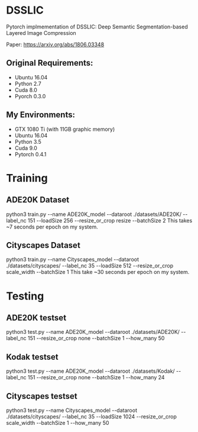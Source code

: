 # DSSLIC
Pytorch implmementation of DSSLIC: Deep Semantic Segmentation-based Layered Image Compression

Paper: https://arxiv.org/abs/1806.03348

## Original Requirements: 
- Ubuntu 16.04
- Python 2.7
- Cuda 8.0
- Pyorch 0.3.0

## My Environments:
- GTX 1080 Ti (with 11GB graphic memory)
- Ubuntu 16.04
- Python 3.5
- Cuda 9.0
- Pytorch 0.4.1

# Training
## ADE20K Dataset
python3 train.py --name ADE20K_model --dataroot ./datasets/ADE20K/ --label_nc 151 --loadSize 256 --resize_or_crop resize --batchSize 2
This takes ~7 seconds per epoch on my system.
## Cityscapes Dataset
python3 train.py --name Cityscapes_model --dataroot ./datasets/cityscapes/ --label_nc 35 --loadSize 512 --resize_or_crop scale_width --batchSize 1
This take ~30 seconds per epoch on my system.

# Testing
## ADE20K testset
python3 test.py --name ADE20K_model --dataroot ./datasets/ADE20K/ --label_nc 151 --resize_or_crop none --batchSize 1 --how_many 50
## Kodak testset
python3 test.py --name ADE20K_model --dataroot ./datasets/Kodak/ --label_nc 151 --resize_or_crop none --batchSize 1 --how_many 24
## Cityscapes testset
python3 test.py --name Cityscapes_model --dataroot ./datasets/cityscapes/ --label_nc 35 --loadSize 1024 --resize_or_crop scale_width --batchSize 1 --how_many 50
